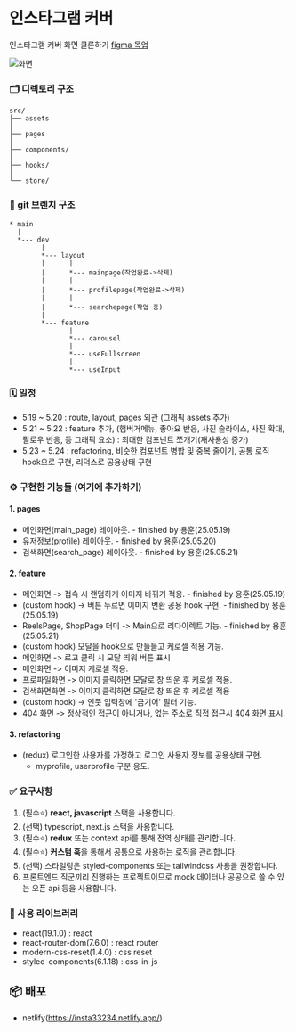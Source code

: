 # 인스타그램 커버 
인스타그램 커버 화면 클론하기 [figma 목업](https://www.figma.com/design/5ak8oovhdcw2zclvjufniv/instagram-template-2.0--preview-?t=8k6m5ueih7ajx1dn-0)

![화면](https://github.com/jobcodebreak/instagram-cover/blob/layout/preview.png?raw=true)



### 🗂️ 디렉토리 구조
```text
src/- 
├── assets
│
├── pages
│
├── components/ 
│
├── hooks/
│
└── store/
```



### 🪾 git 브렌치 구조
```text
* main
  |
  *--- dev
        |
        *--- layout 
        |      |
        |      *--- mainpage(작업완료->삭제)
        |      |
        |      *--- profilepage(작업완료->삭제)
        |      |
        |      *--- searchepage(작업 중)
        |      
        *--- feature
               |
               *--- carousel
               |
               *--- useFullscreen
               |
               *--- useInput

```



### 🗓️ 일정
- 5.19 ~ 5.20 : route, layout, pages 외관 (그래픽 assets 추가)
- 5.21 ~ 5.22 : feature 추가, (햄버거메뉴, 좋아요 반응, 사진 슬라이스, 사진 확대, 팔로우 반응, 등 그래픽 요소) : 최대한 컴포넌트 쪼개기(재사용성 증가)
- 5.23 ~ 5.24 : refactoring, 비슷한 컴포넌트 병합 및 중복 줄이기, 공통 로직 hook으로 구현, 리덕스로 공용상태 구현



### ⚙️ 구현한 기능들 **(여기에 추가하기)**
#### 1. pages
- 메인화면(main_page) 레이아웃. - finished by 용훈(25.05.19)
- 유저정보(profile) 레이아웃. - finished by 용훈(25.05.20)
- 검색화면(search_page) 레이아웃. - finished by 용훈(25.05.21)

#### 2. feature
- 메인화면 -> 접속 시 랜덤하게 이미지 바뀌기 적용. - finished by 용훈(25.05.19)
- (custom hook) -> 버튼 누르면 이미지 변환 공용 hook 구현. - finished by 용훈(25.05.19)
- ReelsPage, ShopPage 더미 ->  Main으로 리다이렉트 기능. - finished by 용훈(25.05.21)
- (custom hook) 모달을 hook으로 만들들고 케로셀 적용 기능.
- 메인화면 -> 로고 클릭 시 모달 띄워 버튼 표시
- 메인화면 -> 이미지 케로셀 적용.
- 프로파일화면 -> 이미지 클릭하면 모달로 창 띄운 후 케로셀 적용.
- 검색화면화면 -> 이미지 클릭하면 모달로 창 띄운 후 케로셀 적용
- (custom hook) -> 인풋 입력창에 '금기어' 필터 기능.
- 404 화면 -> 정상적인 접근이 아니거나, 없는 주소로 직접 접근시 404 화면 표시.

#### 3. refactoring
- (redux) 로그인한 사용자를 가정하고 로그인 사용자 정보를 공용상태 구현.
  - myprofile, userprofile 구분 용도.



### ✅ 요구사항
1. (필수⭐) **react, javascript** 스택을 사용합니다.
2. (선택) typescript, next.js 스택을 사용합니다.
3. (필수⭐️) **redux** 또는 context api를 통해 전역 상태를 관리합니다.
4. (필수⭐️) **커스텀 훅**을 통해서 공통으로 사용하는 로직을 관리합니다.
5. (선택) 스타일링은 styled-components 또는 tailwindcss 사용을 권장합니다.
6. 프론트엔드 직군끼리 진행하는 프로젝트이므로 mock 데이터나 공공으로 쓸 수 있는 오픈 api 등을 사용합니다.



### 🔧 사용 라이브러리
- react(19.1.0) : react
- react-router-dom(7.6.0) : react router
- modern-css-reset(1.4.0) : css reset
- styled-components(6.1.18) : css-in-js



## 📦 배포
- netlify(https://insta33234.netlify.app/)

